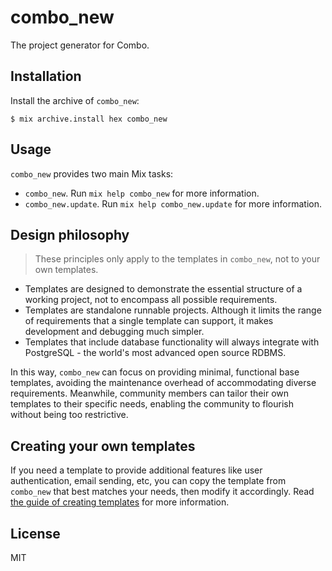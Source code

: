 # combo_new

The project generator for Combo.

## Installation

Install the archive of `combo_new`:

```
$ mix archive.install hex combo_new
```

## Usage

`combo_new` provides two main Mix tasks:

- `combo_new`. Run `mix help combo_new` for more information.
- `combo_new.update`. Run `mix help combo_new.update` for more information.

## Design philosophy

> These principles only apply to the templates in `combo_new`, not to your own templates.

- Templates are designed to demonstrate the essential structure of a working project, not to encompass all possible requirements.
- Templates are standalone runnable projects. Although it limits the range of requirements that a single template can support, it makes development and debugging much simpler.
- Templates that include database functionality will always integrate with PostgreSQL - the world's most advanced open source RDBMS.

In this way, `combo_new` can focus on providing minimal, functional base templates, avoiding the maintenance overhead of accommodating diverse requirements. Meanwhile, community members can tailor their own templates to their specific needs, enabling the community to flourish without being too restrictive.

## Creating your own templates

If you need a template to provide additional features like user authentication, email sending, etc, you can copy the template from `combo_new` that best matches your needs, then modify it accordingly. Read [the guide of creating templates](./CREATING_TEMPLATES.md) for more information.

## License

MIT
